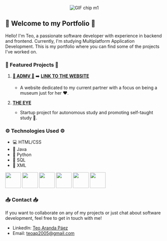 <p align="center"><img src="https://store.micronetbolivia.com/images/chipM1.gif" alt="GIF chip m1"></p>

## 🚀 Welcome to my Portfolio 🚀

Hello! I'm Teo, a passionate software developer with experience in backend and frontend. Currently, I'm studying Multiplatform Application Development. This is my portfolio where you can find some of the projects I've worked on.

### 🌟 Featured Projects 🌟

1. **[💌 ADMV 💌](https://github.com/teoaranda/admv)** ➡️ **[LINK TO THE WEBSITE](https://teoaranda.github.io/admv/)**
   - A website dedicated to my current partner with a focus on being a museum just for her ❤️.

2. **[THE EYE](https://github.com/teoaranda/StudIA)**
   - Startup project for autonomous study and promoting self-taught study 🧠.

### ⚙️ Technologies Used ⚙️

- 💻 HTML/CSS
- 🚀 Java
- 🐍 Python
- 🧰 SQL
- 📜 XML

<img src="https://cdn-icons-png.flaticon.com/512/732/732212.png" width="50" heigth="50">   <img src="https://upload.wikimedia.org/wikipedia/commons/thumb/6/62/CSS3_logo.svg/800px-CSS3_logo.svg.png" width="50" heigth="50">   <img src="https://brandslogos.com/wp-content/uploads/thumbs/java-logo-vector-1.svg" width="50" heigth="50">   <img src="https://upload.wikimedia.org/wikipedia/commons/thumb/c/c3/Python-logo-notext.svg/1869px-Python-logo-notext.svg.png" width="50" heigth="50">     <img src="https://static-00.iconduck.com/assets.00/sql-database-generic-icon-1521x2048-d0vdpxpg.png" width="50" heigth="50">     <img src="https://www.psdevwiki.com/vita/images/f/fb/Xml-logo.png" width="50" heigth="50">


### 📥 Contact 📥

If you want to collaborate on any of my projects or just chat about software development, feel free to get in touch with me!

- LinkedIn: [Teo Aranda Páez](https://www.linkedin.com/feed/)
- Email: [teoap2005@gmail.com](mailto:teoap2005@gmail.com)
